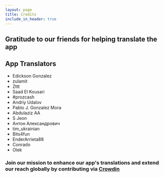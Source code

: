 ```yaml
---
layout: page
title: Credits
include_in_header: true
---
```


## Gratitude to our friends for helping translate the app

## **App Translators**
- Edickson Gonzalez
- zulamit
- Zttt
- Saad El Kousari
- #prozcash
- Andriy Udalov
- Pablo J. Gonzalez Mora
- Abdulaziz AA
- S Jeon
- Антон Александрович
- tim_ukrainian
- Bits4fun
- EnderArrieta88
- Conrado
- Olek

### Join our mission to enhance our app's translations and extend our reach globally by contributing via [Crowdin](https://crowdin.com/project/nighthawk-wallet)
